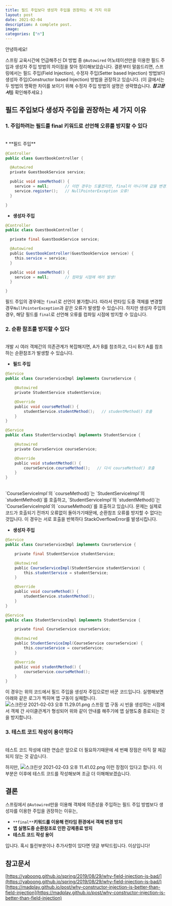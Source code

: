 ```yaml
---
title: 필드 주입보다 생성자 주입을 권장하는 세 가지 이유
layout: post
date: 2021-02-04
description: A complete post.
image: 
categories: ["n"]
---
```



안녕하세요!

스프링 교육시간에 언급해주신 DI 방법 중 `@Autowired` 어노테이션만을 이용한 필드 주입과 생성자 주입 방법의 차이점을 찾아 정리해보았습니다.
결론부터 말씀드리면, 스프링에서는 필드 주입(Field Injection), 수정자 주입(Setter based Injection) 방법보다 생성자 주입(Constructor based Injection) 방법을 권장하고 있습니다.
(이 글에서는 두 방법의 명확한 차이를 보이기 위해 수정자 주입 방법의 설명은 생략했습니다. <b>*참고문서*</b>를 확인해주세요.)

## **필드 주입보다 생성자 주입을 권장하는 세 가지 이유**

### **1\. 주입하려는 필드를 final 키워드로 선언해 오류를 방지할 수 있다**
<br>
* **필드 주입**

``` java
@Controller
public class GuestbookController {

  @Autowired
  private GuestbookService service;

  public void someMethod() {
    service = null;       // 이런 경우는 드물겠지만, final이 아니기에 값을 변경할 수 있습니다.
    service.register();   // NullPointerException 오류!
  }

}
```

* **생성자 주입**

``` java
@Controller
public class GuestbookController {

  private final GuestbookService service;

  @Autowired
  public GuestbookController(GuestbookService service) {
    this.service = service;
  }

  public void someMethod() {
    service = null;       // 컴파일 시점에 에러 발생!
  }

}
```

필드 주입의 경우에는 `final`로 선언이 불가합니다. 따라서 런타임 도중 객체를 변경할 경우`NullPointerException`과 같은 오류가 발생할 수 있습니다.
하지만 생성자 주입의 경우, 해당 필드를 `final`로 선언해 오류를 컴파일 시점에 방지할 수 있습니다.

### **2\. 순환 참조를 방지할 수 있다**
<br>
개발 시 여러 객체간의 의존관계가 복잡해지면, A가 B를 참조하고, 다시 B가 A를 참조하는 순환참조가 발생할 수 있습니다.

* **필드 주입**

``` java
@Service
public class CourseServiceImpl implements CourseService {

    @Autowired
    private StudentService studentService;

    @Override
    public void courseMethod() {
        studentService.studentMethod();   // studentMethod() 호출
    }
}
```

``` java
@Service
public class StudentServiceImpl implements StudentService {

    @Autowired
    private CourseService courseService;

    @Override
    public void studentMethod() {
        courseService.courseMethod();   // 다시 courseMethod() 호출
    }
}
```
<br>
`CourseServiceImpl`의 `courseMethod()`는 `StudentServiceImpl`의 `studentMethod()`를 호출하고,
`StudentServiceImpl`의 `studentMethod()`는 `CourseServiceImpld`의 `courseMethod()`를 호출하고 있습니다.
문제는 실제로 코드가 호출되기 전까지 오류없이 돌아가기때문에, 순환참조 오류를 방지할 수 없다는 것입니다. 이 경우는 서로 호출을 반복하다 StackOverflowError를 발생시킵니다.

* **생성자 주입**

``` java
@Service
public class CourseServiceImpl implements CourseService {

    private final StudentService studentService;

    @Autowired
    public CourseServiceImpl(StudentService studentService) {
        this.studentService = studentService;
    }

    @Override
    public void courseMethod() {
        studentService.studentMethod();
    }
}
```

``` java
@Service
public class StudentServiceImpl implements StudentService {

    private final CourseService courseService;

    @Autowired
    public StudentServiceImpl(CourseService courseService) {
        this.courseService = courseService;
    }

    @Override
    public void studentMethod() {
        courseService.courseMethod();
    }
}
```

이 경우는 위의 코드에서 필드 주입을 생성자 주입으로만 바꾼 코드입니다. 실행해보면 아래와 같은 로그가 찍히며 앱 구동이 실패합니다.
![스크린샷 2021-02-03 오후 11.29.01.png](/files/2936522188039713325)
스프링 앱 구동 시 빈을 생성하는 시점에서 객체 간 사이클관계가 형성되어 위와 같이 안내를 해주기에 앱 실행도중 종료되는 것을 방지합니다.

### **3\. 테스트 코드 작성이 용이하다**
<br>
테스트 코드 작성에 대한 연습은 앞으로 더 필요하기때문에 세 번째 장점은 아직 잘 체감되지 않는 것 같습니다.

하지만,
![스크린샷 2021-02-03 오후 11.41.02.png](/files/2936522270338034508)
이런 장점이 있다고 합니다. 이 부분은 이후에 테스트 코드를 작성해보며 조금 더 이해해보겠습니다.

## **결론**

스프링에서 `@Autowired`만을 이용해 객체에 의존성을 주입하는 필드 주입 방법보다 생성자를 이용한 주입을 권장하는 이유는,

* `**final**`**키워드를 이용해 런타임 환경에서 객체 변경 방지**
* **앱 실행도중 순환참조로 인한 강제종료 방지**
* **테스트 코드 작성 용이**

입니다.
혹시 틀린부분이나 추가사항이 있다면 댓글 부탁드립니다. 이상입니다!

## 참고문서

[https://yaboong.github.io/spring/2019/08/29/why-field-injection-is-bad/](https://yaboong.github.io/spring/2019/08/29/why-field-injection-is-bad/)
[https://madplay.github.io/post/why-constructor-injection-is-better-than-field-injection](https://madplay.github.io/post/why-constructor-injection-is-better-than-field-injection)